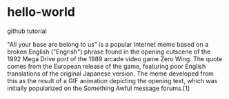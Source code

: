 # hello-world
github tutorial

"All your base are belong to us" is a popular Internet meme based on a broken English ("Engrish") phrase found in the opening cutscene of the 1992 Mega Drive port of the 1989 arcade video game Zero Wing. The quote comes from the European release of the game, featuring poor English translations of the original Japanese version. 
The meme developed from this as the result of a GIF animation depicting the opening text, which was initially popularized on the Something Awful message forums.[1] 
